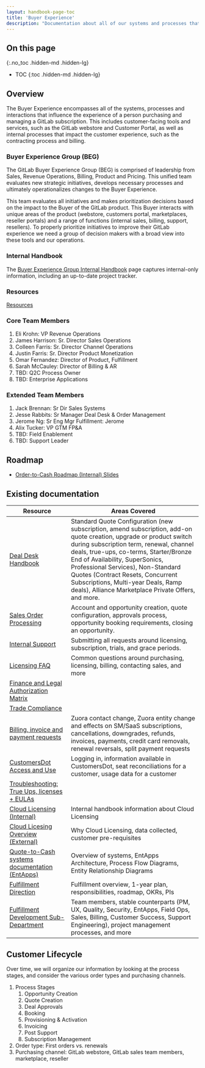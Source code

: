```yaml
---
layout: handbook-page-toc
title: 'Buyer Experience'
description: "Documentation about all of our systems and processes that impact the GitLab buyer experience."
---
```

## On this page

{:.no_toc .hidden-md .hidden-lg}

- TOC
  {:toc .hidden-md .hidden-lg}

## Overview

The Buyer Experience encompasses all of the systems, processes and interactions that influence the experience of a person purchasing and managing a GitLab subscription. This includes customer-facing tools and services, such as the GitLab webstore and Customer Portal, as well as internal processes that impact the customer experience, such as the contracting process and billing. 

### Buyer Experience Group (BEG)

The GitLab Buyer Experience Group (BEG) is comprised of leadership from Sales, Revenue Operations, Billing, Product and Pricing. This unified team evaluates new strategic initiatives, develops necessary processes and ultimately operationalizes changes to the Buyer Experience.

This team evaluates all initiatives and makes prioritization decisions based on the impact to the Buyer of the GitLab product. This Buyer interacts with unique areas of the product (webstore, customers portal, marketplaces, reseller portals) and a range of functions (internal sales, billing, support, resellers). To properly prioritize initiatives to improve their GitLab experience we need a group of decision makers with a broad view into these tools and our operations.

### Internal Handbook

The [Buyer Experience Group Internal Handbook](https://internal.gitlab.com/handbook/sales/buyer-experience-group/) page captures internal-only information, including an up-to-date project tracker. 

### Resources
[Resources](/handbook/marketing/digital-experience/buyer-experience-repository/)

### Core Team Members
1. Eli Krohn: VP Revenue Operations
1. James Harrison: Sr. Director Sales Operations
1. Colleen Farris: Sr. Director Channel Operations
1. Justin Farris: Sr. Director Product Monetization
1. Omar Fernandez: Director of Product, Fulfillment
1. Sarah McCauley: Director of Billing & AR
1. TBD: Q2C Process Owner
1. TBD: Enterprise Applications

### Extended Team Members
1. Jack Brennan: Sr Dir Sales Systems
1. Jesse Rabbits: Sr Manager Deal Desk & Order Management
1. Jerome Ng: Sr Eng Mgr Fulfillment: Jerome
1. Alix Tucker: VP GTM FP&A
1. TBD: Field Enablement
1. TBD: Support Leader

## Roadmap

* [Order-to-Cash Roadmap (Internal) Slides](https://docs.google.com/presentation/d/1eTH09QZqnazJ4jh-jVGTEYEFA3m6R2jwWuhY5_EtPL4/edit)


## Existing documentation

| Resource  | Areas Covered | 
| --------  | ------------- |
| [Deal Desk Handbook](/handbook/sales/field-operations/sales-operations/deal-desk/) | Standard Quote Configuration (new subscription, amend subscription, add-on quote creation, upgrade or product switch during subscription term, renewal, channel deals, true-ups, co-terms, Starter/Bronze End of Availability, SuperSonics, Professional Services), Non-Standard Quotes (Contract Resets, Concurrent Subscriptions, Multi-year Deals, Ramp deals), Alliance Marketplace Private Offers, and more.  | 
| [Sales Order Processing](/handbook/sales/field-operations/order-processing/) | Account and opportunity creation, quote configuration, approvals process, opportunity booking requirements, closing an opportunity. |
| [Internal Support](/handbook/support/internal-support/) | Submitting all requests around licensing, subscription, trials, and grace periods. | 
| [Licensing FAQ](https://about.gitlab.com/pricing/licensing-faq/) | Common questions around purchasing, licensing, billing, contacting sales, and more | 
| [Finance and Legal Authorization Matrix](/handbook/finance/authorization-matrix/) | | 
| [Trade Compliance](https://about.gitlab.com/handbook/legal/trade-compliance/) | |
| [Billing, invoice and payment requests](/handbook/support/license-and-renewals/workflows/billing_contact_change_payments.html) | Zuora contact change, Zuora entity change and effects on SM/SaaS subscriptions, cancellations, downgrades, refunds, invoices, payments, credit card removals, renewal reversals, split payment requests | 
| [CustomersDot Access and Use](/handbook/product/fulfillment-guide/#customersdot-admin-panel) | Logging in, information available in CustomersDot, seat reconciliations for a customer, usage data for a customer | 
| [Troubleshooting: True Ups, licenses + EULAs](https://about.gitlab.com/handbook/business-technology/enterprise-applications/quote-to-cash/troubleshooting/) | |
| [Cloud Licensing (Internal)](https://internal.gitlab.com/handbook/product/fulfillment/cloudlicensing/cloud-licensing/) | Internal handbook information about Cloud Licensing | 
| [Cloud Licesing Overview (External)](https://about.gitlab.com/pricing/licensing-faq/cloud-licensing/) | Why Cloud Licensing, data collected, customer pre-requisites | 
| [Quote-to-Cash systems documentation (EntApps)](/handbook/business-technology/enterprise-applications/quote-to-cash/) | Overview of systems, EntApps Architecture, Process Flow Diagrams, Entity Relationship Diagrams | 
| [Fulfillment Direction](/direction/fulfillment/) | Fulfillment overview, 1-year plan, responsibilities, roadmap, OKRs, PIs | 
| [Fulfillment Development Sub-Department](/handbook/engineering/development/fulfillment/) | Team members, stable counterparts (PM, UX, Quality, Security, EntApps, Field Ops, Sales, Billing, Customer Success, Support Engineering), project management processes, and more | 


## Customer Lifecycle

Over time, we will organize our information by looking at the process stages, and consider the various order types and purchasing channels. 

1. Process Stages
   1. Opportunity Creation
   2. Quote Creation
   3. Deal Approvals
   4. Booking
   5. Provisioning & Activation
   6. Invoicing
   7. Post Support
   8. Subscription Management
2. Order type: First orders vs. renewals
3. Purchasing channel: GitLab webstore, GitLab sales team members, marketplace, reseller
